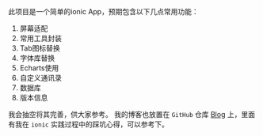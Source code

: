 此项目是一个简单的ionic App，预期包含以下几点常用功能：

1. 屏幕适配
2. 常用工具封装
3. Tab图标替换
4. 字体库替换
5. Echarts使用
6. 自定义通讯录
7. 数据库
8. 版本信息

我会抽空将其完善，供大家参考。
我的博客也放置在 `GitHub` 仓库 [Blog](https://github.com/JerryMissTom/Blog/issues) 上，里面有我在 `ionic` 实践过程中的踩坑心得，可以参考下。
